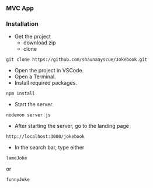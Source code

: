 ### MVC App

### Installation

- Get the project
  - download zip
  - clone
```
git clone https://github.com/shaunaayscue/Jokebook.git
```

- Open the project in VSCode.
- Open a Terminal.
- Install required packages.
```
npm install
```
- Start the server
```
nodemon server.js
```
- After starting the server, go to the landing page
```
http://localhost:3000/jokebook
```

- In the search bar, type either
```
lameJoke
```
 or 
 ```
funnyJoke
```
